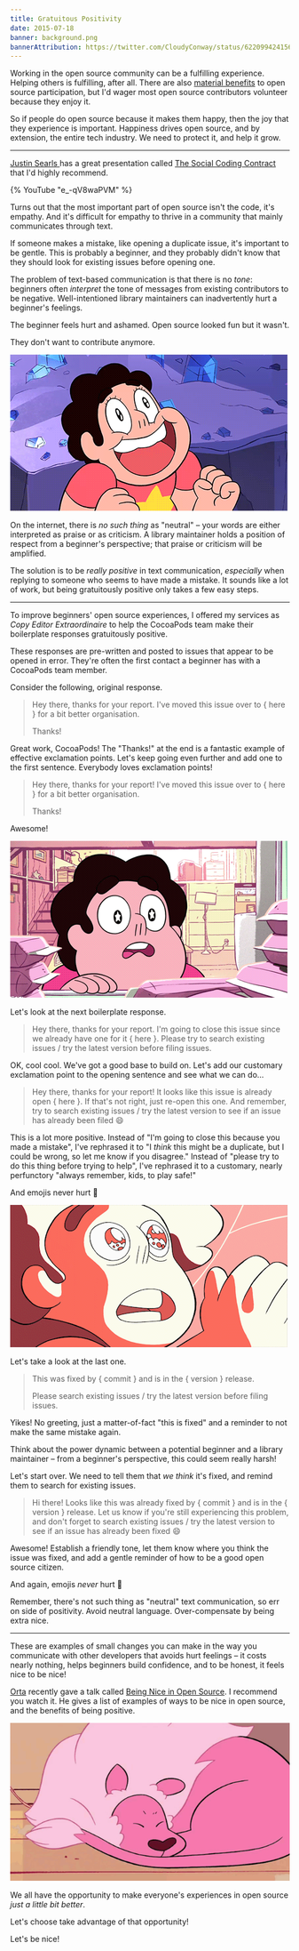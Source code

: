 ```yaml
---
title: Gratuitous Positivity
date: 2015-07-18
banner: background.png
bannerAttribution: https://twitter.com/CloudyConway/status/622099424156778497
---
```


Working in the open source community can be a fulfilling experience. Helping others is fulfilling, after all. There are also [material benefits](/blog/sharing-is-selfish/) to open source participation, but I'd wager most open source contributors volunteer because they enjoy it.

So if people do open source because it makes them happy, then the joy that they experience is important. Happiness drives open source, and by extension, the entire tech industry. We need to protect it, and help it grow.

---

[Justin Searls ](http://twitter.com/searls) has a great presentation called [The Social Coding Contract](https://www.youtube.com/watch?v=e_-qV8waPVM) that I'd highly recommend.

{% YouTube "e_-qV8waPVM" %}

Turns out that the most important part of open source isn't the code, it's empathy. And it's difficult for empathy to thrive in a community that mainly communicates through text.

If someone makes a mistake, like opening a duplicate issue, it's important to be gentle. This is probably a beginner, and they probably didn't know that they should look for existing issues before opening one.

The problem of text-based communication is that there is no _tone_: beginners often _interpret_ the tone of messages from existing contributors to be negative. Well-intentioned library maintainers can inadvertently hurt a beginner's feelings.

The beginner feels hurt and ashamed. Open source looked fun but it wasn't.

They don't want to contribute anymore.

![Sad](sad.gif)

On the internet, there is _no such thing_ as "neutral" – your words are either interpreted as praise or as criticism. A library maintainer holds a position of respect from a beginner's perspective; that praise or criticism will be amplified.

The solution is to be _really positive_ in text communication, _especially_ when replying to someone who seems to have made a mistake. It sounds like a lot of work, but being gratuitously positive only takes a few easy steps.

---

To improve beginners' open source experiences, I offered my services as _Copy Editor Extraordinaire_ to help the CocoaPods team make their boilerplate responses gratuitously positive.

These responses are pre-written and posted to issues that appear to be opened in error. They're often the first contact a beginner has with a CocoaPods team member.

Consider the following, original response.

> Hey there, thanks for your report. I've moved this issue over to { here } for a bit better organisation.
>
> Thanks!

Great work, CocoaPods! The "Thanks!" at the end is a fantastic example of effective exclamation points. Let's keep going even further and add one to the first sentence. Everybody loves exclamation points!

> Hey there, thanks for your report! I've moved this issue over to { here } for a bit better organisation.
>
> Thanks!

Awesome!

![Great!](eyes.gif)

Let's look at the next boilerplate response.

> Hey there, thanks for your report. I'm going to close this issue since we already have one for it { here }. Please try to search existing issues / try the latest version before filing issues.

OK, cool cool. We've got a good base to build on. Let's add our customary exclamation point to the opening sentence and see what we can do...

> Hey there, thanks for your report! It looks like this issue is already open { here }. If that's not right, just re-open this one. And remember, try to search existing issues / try the latest version to see if an issue has already been filed <span style="font-style: normal;">😄</span>

This is a lot more positive. Instead of "I'm going to close this because you made a mistake", I've rephrased it to "I _think_ this might be a duplicate, but I could be wrong, so let me know if you disagree." Instead of "please try to do this thing before trying to help", I've rephrased it to a customary, nearly perfunctory "always remember, kids, to play safe!"

And emojis never hurt 🎉

![Super!](awe.gif)

Let's take a look at the last one.

> This was fixed by { commit } and is in the { version } release.
>
> Please search existing issues / try the latest version before filing issues.

Yikes! No greeting, just a matter-of-fact "this is fixed" and a reminder to not make the same mistake again.

Think about the power dynamic between a potential beginner and a library maintainer – from a beginner's perspective, this could seem really harsh!

Let's start over. We need to tell them that _we think_ it's fixed, and remind them to search for existing issues.

> Hi there! Looks like this was already fixed by { commit } and is in the { version } release. Let us know if you're still experiencing this problem, and don't forget to search existing issues / try the latest version to see if an issue has already been fixed <span style="font-style: normal;">😄</span>

Awesome! Establish a friendly tone, let them know where you think the issue was fixed, and add a gentle reminder of how to be a good open source citizen.

And again, emojis _never_ hurt 🎁

Remember, there's not such thing as "neutral" text communication, so err on side of positivity. Avoid neutral language. Over-compensate by being extra nice.

---

These are examples of small changes you can make in the way you communicate with other developers that avoids hurt feelings – it costs nearly nothing, helps beginners build confidence, and to be honest, it feels nice to be nice!

[Orta](http://twitter.com/orta) recently gave a talk called [Being Nice in Open Source](https://realm.io/news/altconf-orta-therox-being-nice-in-open-source/). I recommend you watch it. He gives a list of examples of ways to be nice in open source, and the benefits of being positive.

![Be cool](lion.gif)

We all have the opportunity to make everyone's experiences in open source _just a little bit better_.

Let's choose take advantage of that opportunity!

Let's be nice!
